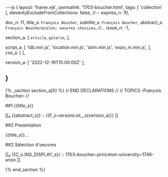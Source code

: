 ---js
{
  layout:    'frame.njk',
  permalink: '1703-boucher.html',
  tags:      [ 'collection' ],
  eleventyExcludeFromCollections: false,
  //-- expires_n: 10,

  doc_n:      11,
  title_s:    `François Boucher`,
  subtitle_s: `François Boucher`,
  abstract_s: `François Boucher&colon; oeuvres choisies`,
  //... issue_n: -1,

  section_a:
  [
    `article`,
    `galerie`,
  ],

  script_a:
  [
    'Idb.min.js',
    'location.min.js',
    'dom.min.js',
    'expo_in.min.js',
  ],
  css_a:
  [
  ],

  version_a:
  [
    '2022-12-19T15:00:00Z'
  ],

}
---
{% _section section_a[0] %}
// END DECLARATIONS //
//  TOPICS
‹François Boucher›
//



##1 {{title_s}}

[[₀  {{abstract_s}}  ::
     {{F_o.versionList__s(version_a)}}  ]]

##2  Presentation

{{title_s}}...

##2  Sélection d'oeuvres

[[₉  {{C_o.INS_DISPLAY_s}} ::
     1703-boucher~princeton-university~1748-arion ]]

{% end_section %}
